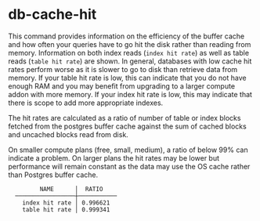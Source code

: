 # db-cache-hit

This command provides information on the efficiency of the buffer cache and how often your queries have to go hit the disk rather than reading from memory. Information on both index reads (`index hit rate`) as well as table reads (`table hit rate`) are shown. In general, databases with low cache hit rates perform worse as it is slower to go to disk than retrieve data from memory. If your table hit rate is low, this can indicate that you do not have enough RAM and you may benefit from upgrading to a larger compute addon with more memory. If your index hit rate is low, this may indicate that there is scope to add more appropriate indexes.

The hit rates are calculated as a ratio of number of table or index blocks fetched from the postgres buffer cache against the sum of cached blocks and uncached blocks read from disk.

On smaller compute plans (free, small, medium), a ratio of below 99% can indicate a problem. On larger plans the hit rates may be lower but performance will remain constant as the data may use the OS cache rather than Postgres buffer cache.

```
         NAME      │  RATIO
  ─────────────────┼───────────
    index hit rate │ 0.996621
    table hit rate │ 0.999341
 ```